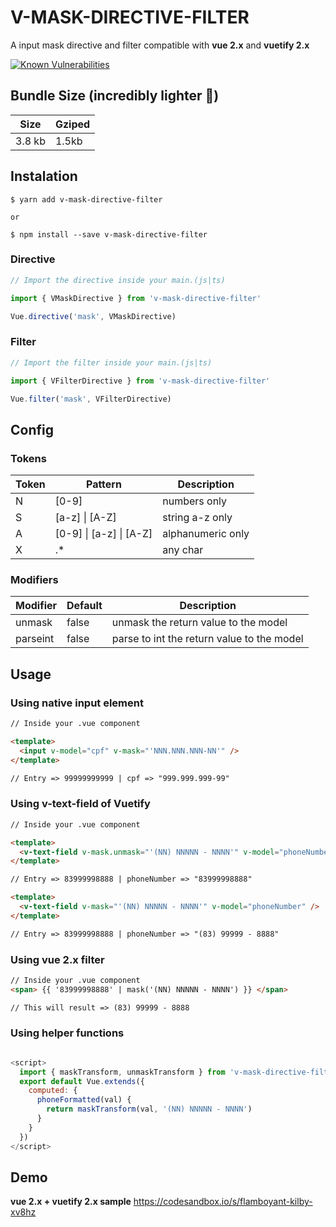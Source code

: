 # V-MASK-DIRECTIVE-FILTER

A input mask directive and filter compatible with **vue 2.x** and **vuetify 2.x**

[![Known Vulnerabilities](https://snyk.io/test/github/claudivanfilho/v-mask-directive-filter/badge.svg?targetFile=package.json)](https://snyk.io/test/github/claudivanfilho/v-mask-directive-filter?targetFile=package.json)

## Bundle Size (incredibly lighter :star2:)

| Size   | Gziped |
| ------ | ------ |
| 3.8 kb | 1.5kb  |

## Instalation

```shell
$ yarn add v-mask-directive-filter

or

$ npm install --save v-mask-directive-filter
```

### Directive

```javascript
// Import the directive inside your main.(js|ts)

import { VMaskDirective } from 'v-mask-directive-filter'

Vue.directive('mask', VMaskDirective)
```

### Filter

```javascript
// Import the filter inside your main.(js|ts)

import { VFilterDirective } from 'v-mask-directive-filter'

Vue.filter('mask', VFilterDirective)
```

## Config

### Tokens

| Token | Pattern                 | Description       |
| ----- | ----------------------- | ----------------- |
| N     | [0-9]                   | numbers only      |
| S     | [a-z] \| [A-Z]          | string a-z only   |
| A     | [0-9] \| [a-z] \| [A-Z] | alphanumeric only |
| X     | .\*                     | any char          |

### Modifiers

| Modifier | Default | Description                                |
| -------- | ------- | ------------------------------------------ |
| unmask   | false   | unmask the return value to the model       |
| parseint | false   | parse to int the return value to the model |

## Usage

### Using native input element

```html
// Inside your .vue component

<template>
  <input v-model="cpf" v-mask="'NNN.NNN.NNN-NN'" />
</template>

// Entry => 99999999999 | cpf => "999.999.999-99"
```

### Using v-text-field of Vuetify

```html
// Inside your .vue component

<template>
  <v-text-field v-mask.unmask="'(NN) NNNNN - NNNN'" v-model="phoneNumber" />
</template>

// Entry => 83999998888 | phoneNumber => "83999998888"

<template>
  <v-text-field v-mask="'(NN) NNNNN - NNNN'" v-model="phoneNumber" />
</template>

// Entry => 83999998888 | phoneNumber => "(83) 99999 - 8888"
```

### Using vue 2.x filter

```html
// Inside your .vue component
<span> {{ '83999998888' | mask('(NN) NNNNN - NNNN') }} </span>

// This will result => (83) 99999 - 8888
```

### Using helper functions

```javascript

<script>
  import { maskTransform, unmaskTransform } from 'v-mask-directive-filter'
  export default Vue.extends({
    computed: {
      phoneFormatted(val) {
        return maskTransform(val, '(NN) NNNNN - NNNN')
      }
    }
  })
</script>

```

## Demo

**vue 2.x + vuetify 2.x sample**
https://codesandbox.io/s/flamboyant-kilby-xv8hz
